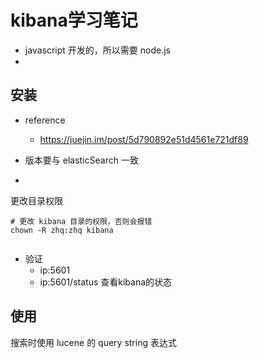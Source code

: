 
# kibana学习笔记

* javascript 开发的，所以需要 node.js
* 



## 安装
* reference
    * https://juejin.im/post/5d790892e51d4561e721df89
    

* 版本要与 elasticSearch 一致
* 




更改目录权限
```shell script
# 更改 kibana 目录的权限，否则会报错
chown -R zhq:zhq kibana


```

* 验证
    * ip:5601
    * ip:5601/status  查看kibana的状态





## 使用
搜索时使用 lucene 的 query string 表达式




